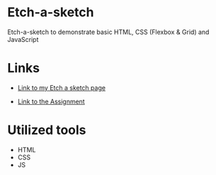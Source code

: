 # Etch-a-sketch

Etch-a-sketch to demonstrate basic HTML, CSS (Flexbox & Grid) and JavaScript

# Links

- [Link to my Etch a sketch page](https://alex44499.github.io/etch-a-sketch-game-2023/)

- [Link to the Assignment](https://www.theodinproject.com/lessons/foundations-etch-a-sketch)

# Utilized tools

- HTML
- CSS
- JS